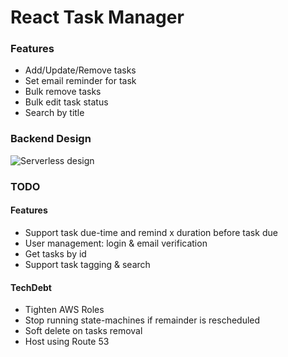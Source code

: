 # React Task Manager

### Features
* Add/Update/Remove tasks
* Set email reminder for task
* Bulk remove tasks
* Bulk edit task status
* Search by title

### Backend Design
![Serverless design](https://github.com/dpkm95/react-task-manager/blob/master/docs/design.png)

### TODO
#### Features
* Support task due-time and remind x duration before task due
* User management: login & email verification
* Get tasks by id
* Support task tagging & search
#### TechDebt
* Tighten AWS Roles
* Stop running state-machines if remainder is rescheduled
* Soft delete on tasks removal
* Host using Route 53